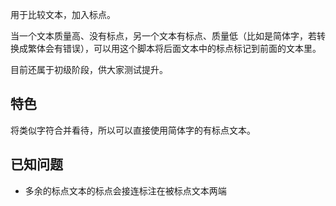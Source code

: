 ﻿用于比较文本，加入标点。

当一个文本质量高、没有标点，另一个文本有标点、质量低（比如是简体字，若转换成繁体会有错误），可以用这个脚本将后面文本中的标点标记到前面的文本里。

目前还属于初级阶段，供大家测试提升。

## 特色
将类似字符合并看待，所以可以直接使用简体字的有标点文本。

## 已知问题
* 多余的标点文本的标点会接连标注在被标点文本两端
